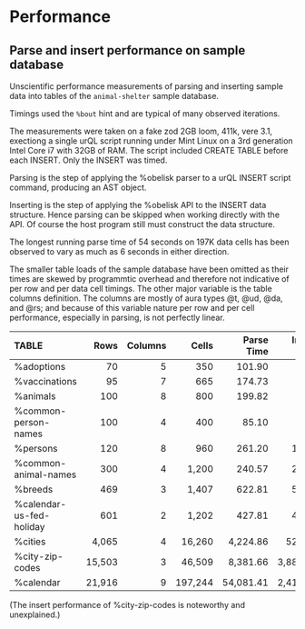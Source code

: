 # Performance

## Parse and insert performance on sample database

Unscientific performance measurements of parsing and inserting sample data into tables of the `animal-shelter` sample database.

Timings used the `%bout` hint and are typical of many observed iterations.

The measurements were taken on a fake zod 2GB loom, 411k, vere 3.1, exectiong a single urQL script running under Mint Linux on a 3rd generation Intel Core i7 with 32GB of RAM. The script included CREATE TABLE before each INSERT. Only the INSERT was timed.

Parsing is the step of applying the %obelisk parser to a urQL INSERT script command, producing an AST object.

Inserting is the step of applying the %obelisk API to the INSERT data structure. Hence parsing can be skipped when working directly with the API. Of course the host program still must construct the data structure.

The longest running parse time of 54 seconds on 197K data cells has been observed to vary as much as 6 seconds in either direction.

The smaller table loads of the sample database have been omitted as their times are skewed by programmtic overhead and therefore not indicative of per row and per data cell timings. The other major variable is the table columns definition. The columns are mostly of aura types @t, @ud, @da, and @rs; and because of this variable nature per row and per cell performance, especially in parsing, is not perfectly linear.

| TABLE | Rows | Columns | Cells | Parse Time | Insert Time | Parse / Row | Parse / Cell | Insert / Row | Insert / Cell |
| :---- | ---: | ------: | ----: | ---------: | ----------: | ----------: | -----------: | -----------: | ------------: |
|%adoptions| 70| 5| 350| 101.90| 6.56|  1.456| 0.291|  0.094| 0.019|
|%vaccinations| 95| 7| 665| 174.73| 9.79|  1.839| 0.263|  0.103| 0.015|
|%animals| 100| 8| 800| 199.82| 9.71|  1.998| 0.250|  0.097| 0.012|
|%common-person-names| 100| 4| 400| 85.10| 7.43|  0.851| 0.213|  0.074| 0.019|
|%persons| 120| 8| 960| 261.20| 12.93|  2.177| 0.272|  0.108| 0.013|
|%common-animal-names| 300| 4| 1,200| 240.57| 27.02|  0.802| 0.200|  0.090| 0.023|
|%breeds| 469| 3| 1,407| 622.81| 59.94|  1.328| 0.443|  0.128| 0.043|
|%calendar-us-fed-holiday| 601| 2| 1,202| 427.81| 42.85|  0.712| 0.356|  0.071| 0.036|
|%cities| 4,065| 4| 16,260| 4,224.86| 521.60|  1.039| 0.260|  0.128| 0.032|
|%city-zip-codes| 15,503| 3| 46,509| 8,381.66| 3,880.32|  0.541| 0.180|  0.250| 0.083|
|%calendar| 21,916| 9| 197,244| 54,081.41| 2,415.45|  2.468| 0.274|  0.110| 0.012|

(The insert performance of %city-zip-codes is noteworthy and unexplained.)